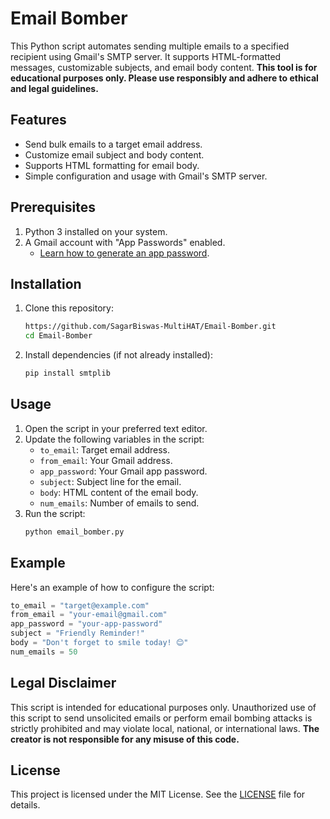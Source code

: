 # Email Bomber  

This Python script automates sending multiple emails to a specified recipient using Gmail's SMTP server. It supports HTML-formatted messages, customizable subjects, and email body content. **This tool is for educational purposes only. Please use responsibly and adhere to ethical and legal guidelines.**  

## Features  
- Send bulk emails to a target email address.  
- Customize email subject and body content.  
- Supports HTML formatting for email body.  
- Simple configuration and usage with Gmail's SMTP server.  

## Prerequisites  
1. Python 3 installed on your system.  
2. A Gmail account with "App Passwords" enabled.  
   - [Learn how to generate an app password](https://support.google.com/accounts/answer/185833).  

## Installation  
1. Clone this repository:  
   ```bash  
   https://github.com/SagarBiswas-MultiHAT/Email-Bomber.git
   cd Email-Bomber 
   ```  
2. Install dependencies (if not already installed):  
   ```bash  
   pip install smtplib  
   ```  

## Usage  
1. Open the script in your preferred text editor.  
2. Update the following variables in the script:  
   - `to_email`: Target email address.  
   - `from_email`: Your Gmail address.  
   - `app_password`: Your Gmail app password.  
   - `subject`: Subject line for the email.  
   - `body`: HTML content of the email body.  
   - `num_emails`: Number of emails to send.  
3. Run the script:  
   ```bash  
   python email_bomber.py  
   ```  

## Example  
Here's an example of how to configure the script:  
```python  
to_email = "target@example.com"  
from_email = "your-email@gmail.com"  
app_password = "your-app-password"  
subject = "Friendly Reminder!"  
body = "Don't forget to smile today! 😊"  
num_emails = 50  
```  

## Legal Disclaimer  
This script is intended for educational purposes only. Unauthorized use of this script to send unsolicited emails or perform email bombing attacks is strictly prohibited and may violate local, national, or international laws. **The creator is not responsible for any misuse of this code.**  

## License  
This project is licensed under the MIT License. See the [LICENSE](LICENSE) file for details.
